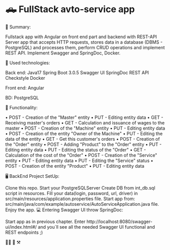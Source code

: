 # :pickup_truck: FullStack avto-service app

📔 Summary:

Fullstack app with Angular on front end part and backend with REST-API Server app that accepts HTTP requests, stores data in a database (DBMS - PostgreSQL) and processes them, perform CRUD operations and implement REST API. Implement Swagger and SpringDoc, Docker.

🔨 Used technologies:

Back end:
Java17
Spring Boot 3.0.5
Swagger UI
SpringDoc
REST API
Checkstyle
Docker

Front end:
Angular

BD:
PostgreSQL

📑 Functionality:

• POST - Creation of the "Master" entity 
• PUT - Editing entity data 
• GET - Receiving master's orders 
• GET - Calculation and issuance of wages to the master 
• POST - Creation of the "Machine" entity 
• PUT - Editing entity data 
• POST - Creation of the entity "Owner of the Machine" 
• PUT - Editing the data of the entity 
• GET - Get this customer's orders 
• POST - Creation of the "Order" entity 
• POST - Adding "Product" to the "Order" entity 
• PUT - Editing entity data 
• PUT - Editing the status of the "Order" 
• GET - Calculation of the cost of the "Order" 
• POST - Creation of the "Service" entity 
• PUT - Editing entity data 
• PUT - Editing the "Service" status 
• POST - Creation of the entity "Product" 
• PUT - Editing entity data

🖥️ BackEnd Project SetUp:

Clone this repo.
Start your PostgreSQLServer
Create DB from int_db.sql script in resources.
Fill your data(login, password, url, driver) in src/main/resources/application.properties file.
Start app from: src/main/java/com/example/autoservice/AutoServiceApplication.java file.
Enjoy the app.
💻 Entering Swagger UI throw SpringDoc:

Start app as in previous chapter.
Enter http://localhost:8080/swagger-ui/index.html#/ and you`ll see all the needed Swagger UI functional and REST endpoints ;)

:blue_car::car: 
:book: 
:hammer_and_pick:
